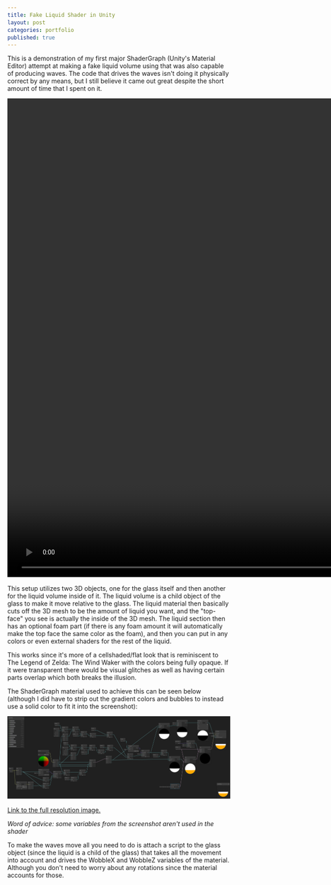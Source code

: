 ```yaml
---
title: Fake Liquid Shader in Unity
layout: post
categories: portfolio
published: true
---
```


This is a demonstration of my first major ShaderGraph (Unity's Material Editor) attempt at making a fake liquid volume using that was also capable of producing waves. The code that drives the waves isn't doing it physically correct by any means, but I still believe it came out great despite the short amount of time that I spent on it.

<video width="1920px" height="1080px" controls loop muted controlsList="nodownload">
    <source src="/assets/video/portfolio/FakeLiquidShaderGraphUnity.mp4" type="video/mp4">
    <source src="/assets/video/portfolio/FakeLiquidShaderGraphUnity.ogg" type="video/ogg">
</video>

This setup utilizes two 3D objects, one for the glass itself and then another for the liquid volume inside of it. The liquid volume is a child object of the glass to make it move relative to the glass. The liquid material then basically cuts off the 3D mesh to be the amount of liquid you want, and the "top-face" you see is actually the inside of the 3D mesh. The liquid section then has an optional foam part (if there is any foam amount it will automatically make the top face the same color as the foam), and then you can put in any colors or even external shaders for the rest of the liquid.

This works since it's more of a cellshaded/flat look that is reminiscent to The Legend of Zelda: The Wind Waker with the colors being fully opaque. If it were transparent there would be visual glitches as well as having certain parts overlap which both breaks the illusion.

The ShaderGraph material used to achieve this can be seen below (although I did have to strip out the gradient colors and bubbles to instead use a solid color to fit it into the screenshot):

![A screenshot of the ShaderGraph material used to achieve the liquid look](/assets/images/posts/fakeliquidunity/fakeliquidunityshadergraph.png)

[Link to the full resolution image.](/assets/images/posts/fakeliquidunity/fakeliquidunityshadergraph.png)

*Word of advice: some variables from the screenshot aren't used in the shader*

To make the waves move all you need to do is attach a script to the glass object (since the liquid is a child of the glass) that takes all the movement into account and drives the WobbleX and WobbleZ variables of the material. Although you don't need to worry about any rotations since the material accounts for those.